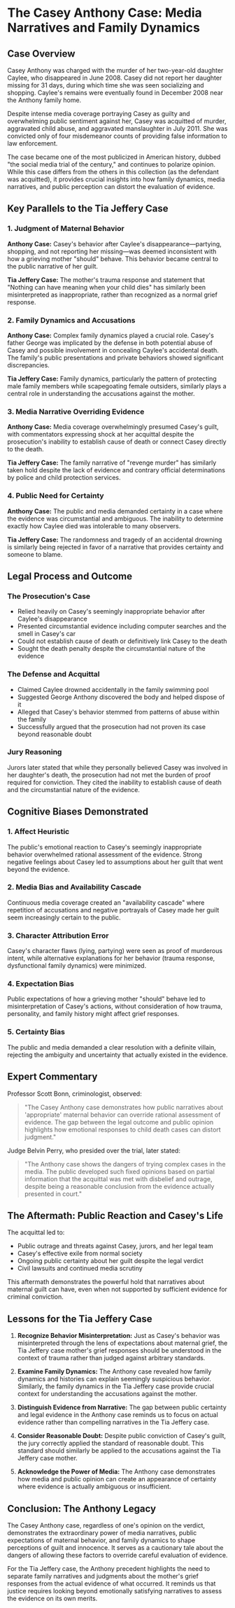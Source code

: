 # The Casey Anthony Case: Media Narratives and Family Dynamics

## Case Overview

Casey Anthony was charged with the murder of her two-year-old daughter Caylee, who disappeared in June 2008. Casey did not report her daughter missing for 31 days, during which time she was seen socializing and shopping. Caylee's remains were eventually found in December 2008 near the Anthony family home.

Despite intense media coverage portraying Casey as guilty and overwhelming public sentiment against her, Casey was acquitted of murder, aggravated child abuse, and aggravated manslaughter in July 2011. She was convicted only of four misdemeanor counts of providing false information to law enforcement.

The case became one of the most publicized in American history, dubbed "the social media trial of the century," and continues to polarize opinion. While this case differs from the others in this collection (as the defendant was acquitted), it provides crucial insights into how family dynamics, media narratives, and public perception can distort the evaluation of evidence.

## Key Parallels to the Tia Jeffery Case

### 1. Judgment of Maternal Behavior

**Anthony Case:** Casey's behavior after Caylee's disappearance—partying, shopping, and not reporting her missing—was deemed inconsistent with how a grieving mother "should" behave. This behavior became central to the public narrative of her guilt.

**Tia Jeffery Case:** The mother's trauma response and statement that "Nothing can have meaning when your child dies" has similarly been misinterpreted as inappropriate, rather than recognized as a normal grief response.

### 2. Family Dynamics and Accusations

**Anthony Case:** Complex family dynamics played a crucial role. Casey's father George was implicated by the defense in both potential abuse of Casey and possible involvement in concealing Caylee's accidental death. The family's public presentations and private behaviors showed significant discrepancies.

**Tia Jeffery Case:** Family dynamics, particularly the pattern of protecting male family members while scapegoating female outsiders, similarly plays a central role in understanding the accusations against the mother.

### 3. Media Narrative Overriding Evidence

**Anthony Case:** Media coverage overwhelmingly presumed Casey's guilt, with commentators expressing shock at her acquittal despite the prosecution's inability to establish cause of death or connect Casey directly to the death.

**Tia Jeffery Case:** The family narrative of "revenge murder" has similarly taken hold despite the lack of evidence and contrary official determinations by police and child protection services.

### 4. Public Need for Certainty

**Anthony Case:** The public and media demanded certainty in a case where the evidence was circumstantial and ambiguous. The inability to determine exactly how Caylee died was intolerable to many observers.

**Tia Jeffery Case:** The randomness and tragedy of an accidental drowning is similarly being rejected in favor of a narrative that provides certainty and someone to blame.

## Legal Process and Outcome

### The Prosecution's Case

* Relied heavily on Casey's seemingly inappropriate behavior after Caylee's disappearance
* Presented circumstantial evidence including computer searches and the smell in Casey's car
* Could not establish cause of death or definitively link Casey to the death
* Sought the death penalty despite the circumstantial nature of the evidence

### The Defense and Acquittal

* Claimed Caylee drowned accidentally in the family swimming pool
* Suggested George Anthony discovered the body and helped dispose of it
* Alleged that Casey's behavior stemmed from patterns of abuse within the family
* Successfully argued that the prosecution had not proven its case beyond reasonable doubt

### Jury Reasoning

Jurors later stated that while they personally believed Casey was involved in her daughter's death, the prosecution had not met the burden of proof required for conviction. They cited the inability to establish cause of death and the circumstantial nature of the evidence.

## Cognitive Biases Demonstrated

### 1. Affect Heuristic

The public's emotional reaction to Casey's seemingly inappropriate behavior overwhelmed rational assessment of the evidence. Strong negative feelings about Casey led to assumptions about her guilt that went beyond the evidence.

### 2. Media Bias and Availability Cascade

Continuous media coverage created an "availability cascade" where repetition of accusations and negative portrayals of Casey made her guilt seem increasingly certain to the public.

### 3. Character Attribution Error

Casey's character flaws (lying, partying) were seen as proof of murderous intent, while alternative explanations for her behavior (trauma response, dysfunctional family dynamics) were minimized.

### 4. Expectation Bias

Public expectations of how a grieving mother "should" behave led to misinterpretation of Casey's actions, without consideration of how trauma, personality, and family history might affect grief responses.

### 5. Certainty Bias

The public and media demanded a clear resolution with a definite villain, rejecting the ambiguity and uncertainty that actually existed in the evidence.

## Expert Commentary

Professor Scott Bonn, criminologist, observed:

> "The Casey Anthony case demonstrates how public narratives about 'appropriate' maternal behavior can override rational assessment of evidence. The gap between the legal outcome and public opinion highlights how emotional responses to child death cases can distort judgment."

Judge Belvin Perry, who presided over the trial, later stated:

> "The Anthony case shows the dangers of trying complex cases in the media. The public developed such fixed opinions based on partial information that the acquittal was met with disbelief and outrage, despite being a reasonable conclusion from the evidence actually presented in court."

## The Aftermath: Public Reaction and Casey's Life

The acquittal led to:

* Public outrage and threats against Casey, jurors, and her legal team
* Casey's effective exile from normal society
* Ongoing public certainty about her guilt despite the legal verdict
* Civil lawsuits and continued media scrutiny

This aftermath demonstrates the powerful hold that narratives about maternal guilt can have, even when not supported by sufficient evidence for criminal conviction.

## Lessons for the Tia Jeffery Case

1. **Recognize Behavior Misinterpretation:** Just as Casey's behavior was misinterpreted through the lens of expectations about maternal grief, the Tia Jeffery case mother's grief responses should be understood in the context of trauma rather than judged against arbitrary standards.

2. **Examine Family Dynamics:** The Anthony case revealed how family dynamics and histories can explain seemingly suspicious behavior. Similarly, the family dynamics in the Tia Jeffery case provide crucial context for understanding the accusations against the mother.

3. **Distinguish Evidence from Narrative:** The gap between public certainty and legal evidence in the Anthony case reminds us to focus on actual evidence rather than compelling narratives in the Tia Jeffery case.

4. **Consider Reasonable Doubt:** Despite public conviction of Casey's guilt, the jury correctly applied the standard of reasonable doubt. This standard should similarly be applied to the accusations against the Tia Jeffery case mother.

5. **Acknowledge the Power of Media:** The Anthony case demonstrates how media and public opinion can create an appearance of certainty where evidence is actually ambiguous or insufficient.

## Conclusion: The Anthony Legacy

The Casey Anthony case, regardless of one's opinion on the verdict, demonstrates the extraordinary power of media narratives, public expectations of maternal behavior, and family dynamics to shape perceptions of guilt and innocence. It serves as a cautionary tale about the dangers of allowing these factors to override careful evaluation of evidence.

For the Tia Jeffery case, the Anthony precedent highlights the need to separate family narratives and judgments about the mother's grief responses from the actual evidence of what occurred. It reminds us that justice requires looking beyond emotionally satisfying narratives to assess the evidence on its own merits.
